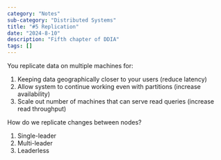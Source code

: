 ```yaml
---
category: "Notes"
sub-category: "Distributed Systems"
title: "#5 Replication"
date: "2024-8-10"
description: "Fifth chapter of DDIA"
tags: []
---
```

You replicate data on multiple machines for:
1) Keeping data geographically closer to your users (reduce latency)
2) Allow system to continue working even with partitions (increase availability)
3) Scale out number of machines that can serve read queries (increase read throughput)

How do we replicate changes between nodes?

1) Single-leader
2) Multi-leader
3) Leaderless 